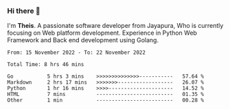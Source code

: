 ### Hi there 👋

I'm <b>Theis</b>. A passionate software developer from Jayapura, Who is currently focusing on Web platform development. Experience in Python Web Framework and Back end development using Golang.

 
 <!--START_SECTION:waka-->

```text
From: 15 November 2022 - To: 22 November 2022

Total Time: 8 hrs 46 mins

Go           5 hrs 3 mins    >>>>>>>>>>>>>>-----------   57.64 %
Markdown     2 hrs 17 mins   >>>>>>>------------------   26.07 %
Python       1 hr 16 mins    >>>>---------------------   14.52 %
HTML         7 mins          -------------------------   01.35 %
Other        1 min           -------------------------   00.28 %
```

<!--END_SECTION:waka-->
